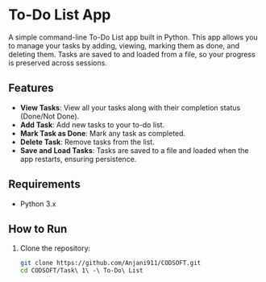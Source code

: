 # To-Do List App

A simple command-line To-Do List app built in Python. This app allows you to manage your tasks by adding, viewing, marking them as done, and deleting them. Tasks are saved to and loaded from a file, so your progress is preserved across sessions.

## Features
- **View Tasks**: View all your tasks along with their completion status (Done/Not Done).
- **Add Task**: Add new tasks to your to-do list.
- **Mark Task as Done**: Mark any task as completed.
- **Delete Task**: Remove tasks from the list.
- **Save and Load Tasks**: Tasks are saved to a file and loaded when the app restarts, ensuring persistence.

## Requirements
- Python 3.x

## How to Run
1. Clone the repository:
   ```bash
   git clone https://github.com/Anjani911/CODSOFT.git
   cd CODSOFT/Task\ 1\ -\ To-Do\ List

